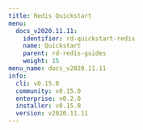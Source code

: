 ```yaml
---
title: Redis Quickstart
menu:
  docs_v2020.11.11:
    identifier: rd-quickstart-redis
    name: Quickstart
    parent: rd-redis-guides
    weight: 15
menu_name: docs_v2020.11.11
info:
  cli: v0.15.0
  community: v0.15.0
  enterprise: v0.2.0
  installer: v0.15.0
  version: v2020.11.11
---
```


